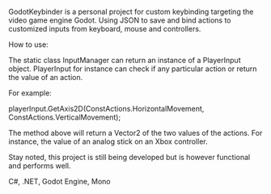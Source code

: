GodotKeybinder is a personal project for custom keybinding targeting the video game engine Godot. Using JSON to save and bind actions to customized inputs from keyboard, mouse and controllers.

How to use:

The static class InputManager can return an instance of a PlayerInput object. 
PlayerInput for instance can check if any particular action or return the value of an action.

For example:

playerInput.GetAxis2D(ConstActions.HorizontalMovement, ConstActions.VerticalMovement);

The method above will return a Vector2 of the two values of the actions.  For instance, the value of an analog stick on an Xbox controller.


Stay noted, this project is still being developed but is however functional and performs well.


C#, .NET, Godot Engine, Mono
